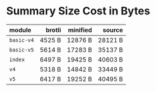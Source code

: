 # Summary Size Cost in Bytes

| module           |   brotli | minified |   source |
|:-----------------|---------:|---------:|---------:|
| `basic-v4`       |   4525 B |  12876 B |  28121 B |
| `basic-v5`       |   5614 B |  17283 B |  35137 B |
| `index`          |   6497 B |  19425 B |  40603 B |
| `v4`             |   5318 B |  14842 B |  33449 B |
| `v5`             |   6417 B |  19252 B |  40495 B |


